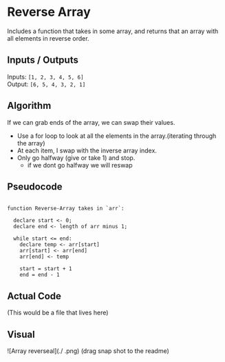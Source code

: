 # Reverse Array

Includes a function that takes in some array, and returns that an array with all elements in reverse order.

## Inputs / Outputs

Inputs: `[1, 2, 3, 4, 5, 6]`\
Output: `[6, 5, 4, 3, 2, 1]`

## Algorithm

If we can grab ends of the array, we can swap their values.
* Use a for loop to look at all the elements in the array.(iterating through the array)
* At each item, I swap with the inverse array index.
* Only go halfway (give or take 1) and stop.
  * if we dont go halfway we will reswap

## Pseudocode

```plaintext

function Reverse-Array takes in `arr`:

  declare start <- 0;
  declare end <- length of arr minus 1;

  while start <= end:
    declare temp <- arr[start]
    arr[start] <- arr[end]
    arr[end] <- temp
    
    start = start + 1
    end = end - 1

```

## Actual Code
(This would be a file that lives here)

## Visual

![Array reverseal](./ .png)
(drag snap shot to the readme)